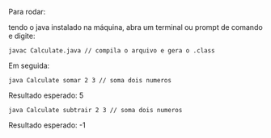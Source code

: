 Para rodar:

tendo o java instalado na máquina, abra um terminal ou prompt de comando e digite:

```
javac Calculate.java // compila o arquivo e gera o .class
```

Em seguida:

```
java Calculate somar 2 3 // soma dois numeros
```

Resultado esperado: 5

```
java Calculate subtrair 2 3 // soma dois numeros
```

Resultado esperado: -1
